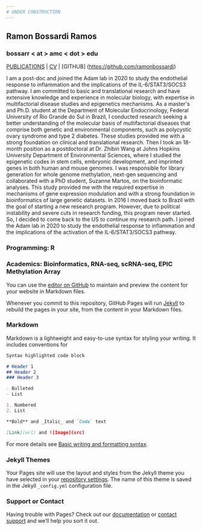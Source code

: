 ```yaml
---
# UNDER CONSTRUCTION
---
```

## Ramon Bossardi Ramos 

### bossarr < at > amc < dot > edu
[PUBLICATIONS](https://www.ncbi.nlm.nih.gov/myncbi/1FSzeD3716F5r/bibliography/public/) | [CV]( ) | [GITHUB] (https://github.com/ramonbossardi)

I am a post-doc and joined the Adam lab in 2020 to study the endothelial response to inflammation and the implications of the IL-6/STAT3/SOCS3 pathway. I am committed to basic and translational research and have extensive knowledge and experience in molecular biology, with expertise in multifactorial disease studies and epigenetics mechanisms. As a master's and Ph.D. student at the Department of Molecular Endocrinology, Federal University of Rio Grande do Sul in Brazil, I conducted research seeking a better understanding of the molecular basis of multifactorial diseases that comprise both genetic and environmental components, such as polycystic ovary syndrome and type 2 diabetes. These studies provided me with a strong foundation on clinical and translational research. Then I took an 18-month position as a postdoctoral at Dr. Zhibin Wang at Johns Hopkins University Department of Environmental Sciences, where I studied the epigenetic codes in stem cells, embryonic development, and imprinted genes in both human and mouse genomes. I was responsible for library generation for whole genome methylation, next-gen sequencing and collaborated with a PhD student, Suzanne Martos, on the bioinformatic analyses. This study provided me with the required expertise in mechanisms of gene expression modulation and with a strong foundation in bioinformatics of large genetic datasets. In 2016 I moved back to Brazil with the goal of starting a new research program. However, due to political instability and severe cuts in research funding, this program never started. So, I decided to come back to the US to continue my research path. I joined the Adam lab in 2020 to study the endothelial response to inflammation and the implications of the activation of the IL-6/STAT3/SOCS3 pathway. 

### Programming: R
### Academics: Bioinformatics, RNA-seq, scRNA-seq, EPIC Methylation Array 


You can use the [editor on GitHub](https://github.com/ramonbossardi/ramonbossardi.github.io/edit/main/index.md) to maintain and preview the content for your website in Markdown files.

Whenever you commit to this repository, GitHub Pages will run [Jekyll](https://jekyllrb.com/) to rebuild the pages in your site, from the content in your Markdown files.

### Markdown

Markdown is a lightweight and easy-to-use syntax for styling your writing. It includes conventions for

```markdown
Syntax highlighted code block

# Header 1
## Header 2
### Header 3

- Bulleted
- List

1. Numbered
2. List

**Bold** and _Italic_ and `Code` text

[Link](url) and ![Image](src)
```

For more details see [Basic writing and formatting syntax](https://docs.github.com/en/github/writing-on-github/getting-started-with-writing-and-formatting-on-github/basic-writing-and-formatting-syntax).

### Jekyll Themes

Your Pages site will use the layout and styles from the Jekyll theme you have selected in your [repository settings](https://github.com/ramonbossardi/ramonbossardi.github.io/settings/pages). The name of this theme is saved in the Jekyll `_config.yml` configuration file.

### Support or Contact

Having trouble with Pages? Check out our [documentation](https://docs.github.com/categories/github-pages-basics/) or [contact support](https://support.github.com/contact) and we’ll help you sort it out.
